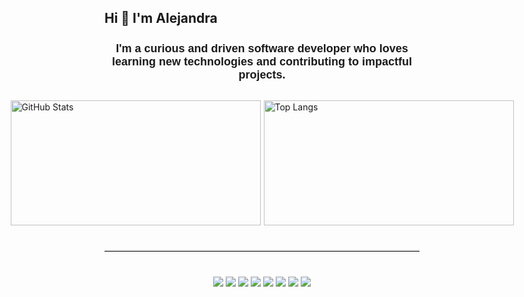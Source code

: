 
## <h2>Hi 👋 I'm Alejandra</h2>
<!-- Encabezado -->
<h3 style="font-family: 'Poppins', sans-serif; font-size: 18px; text-align: center; margin-bottom: 30px;">
  <strong>I'm a curious and driven software developer who loves learning new technologies and contributing to impactful projects.</strong>
</h3>

## 

<!-- Stats -->
<div style="display: flex; justify-content: center; gap: 5px; margin-bottom: 20px;">
  <img src="https://github-readme-stats.vercel.app/api?username=Alejandra1517&show_icons=true&count_private=true&hide_title=false&bg_color=292D3E&icon_color=89DDFF&title_color=8F6EAC&text_color=FFFFFF&theme=dark" alt="GitHub Stats" style="width: 400px; height: 200px;" />
  
  <img src="https://github-readme-stats.vercel.app/api/top-langs/?username=Alejandra1517&layout=compact&bg_color=292D3E&icon_color=89DDFF&title_color=8F6EAC&text_color=FFFFFF&theme=dark&hide_border=true" alt="Top Langs" style="width: 400px; height: 200px;" />
</div>

<!-- Separador -->
<hr style="border: none; border-top: 1px solid #ccc; margin: 40px 0;" />

<!-- Tecnologías -->
<p align="center" style="margin-bottom: 40px;">
  <img src="https://img.shields.io/badge/-JavaScript-F7DF1E?style=flat&logo=javascript&logoColor=black" />
  <img src="https://img.shields.io/badge/-React-61DAFB?style=flat&logo=react&logoColor=white" />
  <img src="https://img.shields.io/badge/-Three.js-000000?style=flat&logo=three.js&logoColor=white" />
  <img src="https://img.shields.io/badge/-Tailwind%20CSS-38B2AC?style=flat&logo=tailwind-css&logoColor=white" />
  <img src="https://img.shields.io/badge/-Node.js-339933?style=flat&logo=node.js&logoColor=white" />
  <img src="https://img.shields.io/badge/-NestJS-E0234E?style=flat&logo=nestjs&logoColor=white" />
  <img src="https://img.shields.io/badge/-MongoDB-47A248?style=flat&logo=mongodb&logoColor=white" />
  <img src="https://img.shields.io/badge/-SQL%20Server-CC2927?style=flat&logo=microsoft-sql-server&logoColor=white" />
</p>

